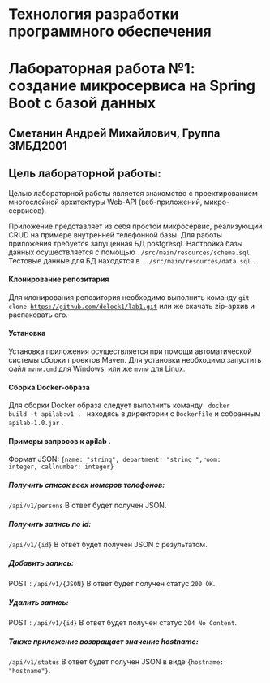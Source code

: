 # Технология разработки программного обеспечения
# Лабораторная работа №1: создание микросервиса на Spring Boot с базой данных
## Сметанин Андрей Михайлович, Группа 3МБД2001
## Цель лабораторной работы: 
Целью лабораторной работы является знакомство с проектированием многослойной архитектуры Web-API (веб-приложений, микро-сервисов).


Приложение представляет из себя простой микросервис, реализующий CRUD на примере внутренней телефонной базы.
Для работы приложения требуется запущенная БД postgresql. Настройка базы данных осуществляется с помощью <code>./src/main/resources/schema.sql</code>. 
Тестовые данные для БД находятся в <code> ./src/main/resources/data.sql </code> .
#### Клонирование репозитария
Для клонирования репозитория необходимо выполнить команду <code>git clone https://github.com/delock1/lab1.git</code> или же скачать zip-архив и распаковать его.
#### Установка
Установка приложения осуществляется при помощи автоматической системы сборки проектов Maven. Для установки необходимо запустить файл <code>mvnw.cmd</code> для Windows, или же <code>mvnw</code> для Linux.
#### Сборка Docker-образа 
Для сборки Docker образа следует выполнить команду <code> docker build -t apilab:v1 . </code> находясь в директории с <code>Dockerfile</code> и собранным <code>apilab-1.0.jar</code> . 
#### Примеры запросов к apilab . 
Формат JSON:
<code>{name: "string", department: "string ",room: integer, callnumber: integer}</code>


##### Получить список всех номеров телефонов: 
<code>/api/v1/persons</code>
В ответ будет получен JSON. 
##### Получить запись по id: 
<code>/api/v1/{id}</code> 
В ответ будет получен JSON с результатом. 
##### Добавить запись: 
POST : <code>/api/v1/{JSON}</code>
В ответ будет получен статус <code>200 ОК</code>.
##### Удалить запись: 
POST : <code>/api/v1/{id}</code>
В ответ будет получен статус <code>204 No Content</code>.

##### Также приложение возвращает значение hostname: 
<code>/api/v1/status</code>
В ответ будет получен JSON в виде <code>{hostname: "hostname"}</code>. 
